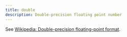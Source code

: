 ```yaml
---
title: double
description: Double-precision floating point number
---
```


See [Wikipedia: Double-precision floating-point format](https://en.wikipedia.org/wiki/Double-precision_floating-point_format).
